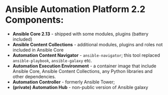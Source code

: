 # Ansible Automation Platform 2.2 Components:

* **Ansible Core 2.13** - shipped with some modules, plugins (battery included)
* **Ansible Content Collections** - additional modules, plugins and roles not included in Ansible Core
* **Automation Content Navigator** - `ansible-navigator`; this tool replaced `ansible-playbook`, `ansible-galaxy` etc.
* **Automation Execution Environment** - a container image that include Ansible Core, Ansible Content Collections, any Python libraries and other dependencies.
* **Automation Controller** - formerly Ansible Tower;
* **(private) Automation Hub**  - non-public version of Ansible galaxy